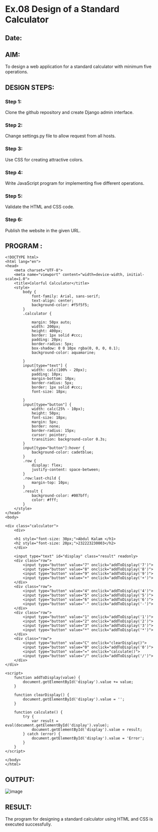 # Ex.08 Design of a Standard Calculator
## Date:

## AIM:
To design a web application for a standard calculator with minimum five operations.

## DESIGN STEPS:

### Step 1:
Clone the github repository and create Django admin interface.

### Step 2:
Change settings.py file to allow request from all hosts.

### Step 3:
Use CSS for creating attractive colors.

### Step 4:
Write JavaScript program for implementing five different operations.

### Step 5:
Validate the HTML and CSS code.

### Step 6:
Publish the website in the given URL.

## PROGRAM :
`````
<!DOCTYPE html>
<html lang="en">
<head>
    <meta charset="UTF-8">
    <meta name="viewport" content="width=device-width, initial-scale=1.0">
    <title>Colorful Calculator</title>
    <style>
        body {
            font-family: Arial, sans-serif;
            text-align: center;
            background-color: #f5f5f5;
        }
        .calculator {
            
            margin: 50px auto;
            width: 200px;
            height: 400px;
            border: 1px solid #ccc;
            padding: 20px;
            border-radius: 5px;
            box-shadow: 0 0 10px rgba(0, 0, 0, 0.1);
            background-color: aquamarine;

        }
        input[type="text"] {
            width: calc(100% - 20px);
            padding: 10px;
            margin-bottom: 10px;
            border-radius: 5px;
            border: 1px solid #ccc;
            font-size: 18px;
            
        }
        input[type="button"] {
            width: calc(25% - 10px);
            height: 50px;
            font-size: 18px;
            margin: 5px;
            border: none;
            border-radius: 15px;
            cursor: pointer;
            transition: background-color 0.3s;
        }
        input[type="button"]:hover {
            background-color: cadetblue;
        }
        .row {
            display: flex;
            justify-content: space-between;
        }
        .row:last-child {
            margin-top: 10px;
        }
        .result {
            background-color: #007bff;
            color: #fff;
        }
    </style>
</head>
<body>

<div class="calculator">
    <div>

    <h1 style="font-size: 30px;">Abdul Kalam </h1>
    <h2 style="font-size: 20px;">232223230003</h2>
    </div>

    <input type="text" id="display" class="result" readonly>
    <div class="row">
        <input type="button" value="7" onclick="addToDisplay('7')">
        <input type="button" value="8" onclick="addToDisplay('8')">
        <input type="button" value="9" onclick="addToDisplay('9')">
        <input type="button" value="+" onclick="addToDisplay('+')">
    </div>
    <div class="row">
        <input type="button" value="4" onclick="addToDisplay('4')">
        <input type="button" value="5" onclick="addToDisplay('5')">
        <input type="button" value="6" onclick="addToDisplay('6')">
        <input type="button" value="-" onclick="addToDisplay('-')">
    </div>
    <div class="row">
        <input type="button" value="1" onclick="addToDisplay('1')">
        <input type="button" value="2" onclick="addToDisplay('2')">
        <input type="button" value="3" onclick="addToDisplay('3')">
        <input type="button" value="*" onclick="addToDisplay('*')">
    </div>
    <div class="row">
        <input type="button" value="C" onclick="clearDisplay()">
        <input type="button" value="0" onclick="addToDisplay('0')">
        <input type="button" value="=" onclick="calculate()">
        <input type="button" value="/" onclick="addToDisplay('/')">
    </div>
</div>

<script>
    function addToDisplay(value) {
        document.getElementById('display').value += value;
    }

    function clearDisplay() {
        document.getElementById('display').value = '';
    }

    function calculate() {
        try {
            var result = eval(document.getElementById('display').value);
            document.getElementById('display').value = result;
        } catch (error) {
            document.getElementById('display').value = 'Error';
        }
    }
</script>

</body>
</html>
`````

## OUTPUT:
![image](https://github.com/dfghytr/Calc/assets/138970628/643e3bbe-201d-4c4c-b1d7-81616edd5e3f)


## RESULT:
The program for designing a standard calculator using HTML and CSS is executed successfully.
